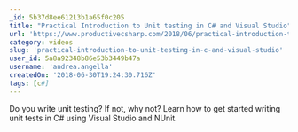 ```yaml
---
_id: 5b37d8ee61213b1a65f0c205
title: "Practical Introduction to Unit testing in C# and Visual Studio"
url: 'https://www.productivecsharp.com/2018/06/practical-introduction-to-unit-testing-in-csharp/'
category: videos
slug: 'practical-introduction-to-unit-testing-in-c-and-visual-studio'
user_id: 5a8a92348b86e53b3449b47a
username: 'andrea.angella'
createdOn: '2018-06-30T19:24:30.716Z'
tags: [c#]
---
```


Do you write unit testing? If not, why not? Learn how to get started writing unit tests in C# using Visual Studio and NUnit.
